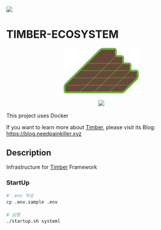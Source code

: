 <img src="https://capsule-render.vercel.app/api?type=waving&color=auto&height=300&section=header&text=TIMBER%20SAWMILL&fontSize=90&animation=fadeIn&fontAlignY=38&desc=Log processing backend service for Timber Framework&descAlignY=51&descAlign=62"/>


# TIMBER-ECOSYSTEM

<p align="center">
  <a href="https://blog.needpainkiller.xyz/" target="blank"><img src="./img/timber-logo.svg" width="200" alt="Timber Logo" /></a>
</p>

<p align="center">
  <img src="https://img.shields.io/badge/Docker-2496ED?style=flat-square&logo=docker&logoColor=white"/>
</p>


This project uses Docker

If you want to learn more about [Timber](https://github.com/NeedPainkiller/Timber), please visit its Blog: https://blog.needpainkiller.xyz


## Description
Infrastructure for [Timber](https://github.com/NeedPainkiller/Timber) Framework

### StartUp
```bash
# .env 작성
cp .env.sample .env

# 실행
./startup.sh systeml
```
